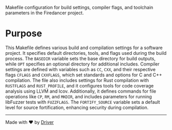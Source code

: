 <!--------------------------------------------------------------------------------->
<!-- IMPORTANT: This file is auto-generated by Driver (https://driver.ai). -------->
<!-- Manual edits may be overwritten on future commits. --------------------------->
<!--------------------------------------------------------------------------------->

Makefile configuration for build settings, compiler flags, and toolchain parameters in the Firedancer project.

# Purpose
This Makefile defines various build and compilation settings for a software project. It specifies default directories, tools, and flags used during the build process. The `BASEDIR` variable sets the base directory for build outputs, while `OPT` specifies an optional directory for additional includes. Compiler settings are defined with variables such as `CC`, `CXX`, and their respective flags `CFLAGS` and `CXXFLAGS`, which set standards and options for C and C++ compilation. The file also includes settings for Rust compilation with `RUSTFLAGS` and `RUST_PROFILE`, and it configures tools for code coverage analysis using LLVM and lcov. Additionally, it defines commands for file operations like `CP`, `RM`, and `MKDIR`, and includes parameters for running libFuzzer tests with `FUZZFLAGS`. The `FORTIFY_SOURCE` variable sets a default level for source fortification, enhancing security during compilation.

---
Made with ❤️ by [Driver](https://www.driver.ai/)